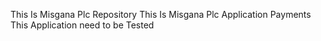 This Is Misgana Plc Repository
This Is Misgana Plc Application Payments
This Application need to be Tested
